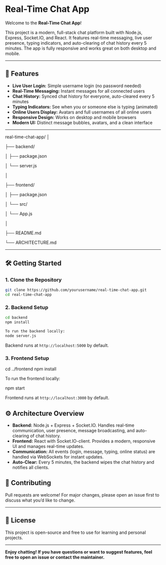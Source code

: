 # Real-Time Chat App

Welcome to the **Real-Time Chat App**!

This project is a modern, full-stack chat platform built with Node.js, Express, Socket.IO, and React. It features real-time messaging, live user presence, typing indicators, and auto-clearing of chat history every 5 minutes. The app is fully responsive and works great on both desktop and mobile.

---

## 🚀 Features

- **Live User Login:** Simple username login (no password needed)
- **Real-Time Messaging:** Instant messages for all connected users
- **Chat History:** Synced chat history for everyone, auto-cleared every 5 minutes
- **Typing Indicators:** See when you or someone else is typing (animated)
- **Online Users Display:** Avatars and full usernames of all online users
- **Responsive Design:** Works on desktop and mobile browsers
- **Modern UI:** Distinct message bubbles, avatars, and a clean interface

---

real-time-chat-app/
│

├── backend/

│   ├── package.json

│   └── server.js

│

├── frontend/

│   ├── package.json

│   └── src/

│       └── App.js

│

├── README.md

└── ARCHITECTURE.md


---

## 🛠️ Getting Started

### 1. Clone the Repository
```bash
git clone https://github.com/yourusername/real-time-chat-app.git
cd real-time-chat-app
```
### 2. Backend Setup
```bash
cd backend
npm install
```
```bash
To run the backend locally:
node server.js
```
Backend runs at `http://localhost:5000` by default.

### 3. Frontend Setup

cd ../frontend
npm install


To run the frontend locally:


npm start

Frontend runs at `http://localhost:3000` by default.



## ⚙️ Architecture Overview

- **Backend:** Node.js + Express + Socket.IO. Handles real-time communication, user presence, message broadcasting, and auto-clearing of chat history.
- **Frontend:** React with Socket.IO-client. Provides a modern, responsive UI and manages real-time updates.
- **Communication:** All events (login, message, typing, online status) are handled via WebSockets for instant updates.
- **Auto-Clear:** Every 5 minutes, the backend wipes the chat history and notifies all clients.


## 🤝 Contributing

Pull requests are welcome! For major changes, please open an issue first to discuss what you’d like to change.

---

## 📄 License

This project is open-source and free to use for learning and personal projects.

---

**Enjoy chatting! If you have questions or want to suggest features, feel free to open an issue or contact the maintainer.**
